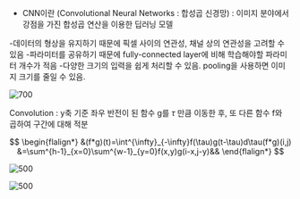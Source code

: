 
- CNN이란 (Convolutional Neural Networks : 합성곱 신경망) : 이미지 분야에서 강점을 가진 합성곱 연산을 이용한 딥러닝 모델

-데이터의 형상을 유지하기 때문에 픽셀 사이의 연관성, 채널 상의 연관성을 고려할 수 있음
-파라미터를 공유하기 때문에 fully-connected layer에 비해 학습해야할 파라미터 개수가 적음
-다양한 크기의 입력을 쉽게 처리할 수 있음. pooling을 사용하면 이미지 크기를 줄일 수 있음.

![700](https://i.imgur.com/lWK61qD.png)

Convolution : y축 기준 좌우 반전이 된 함수 g를 $\tau$ 만큼 이동한 후, 또 다른 함수 f와 곱하여 구간에 대해 적분

$$
\begin{flalign*}
&(f*g)(t)=\int^{\infty}_{-\infty}f(\tau)g(t-\tau)d\tau(f*g)(i,j)
&=\sum^{h-1}_{x=0}\sum^{w-1}_{y=0}f(x,y)g(i-x,j-y)&&
\end{flalign*}
$$

![500](https://i.imgur.com/ZQSpVbE.png)

![500](https://i.imgur.com/h5q6VjO.png)
